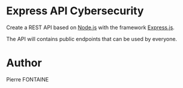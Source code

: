 # Express API Cybersecurity

Create a REST API based on [Node.js](https://nodejs.org/en/) with the framework [Express.js](https://expressjs.com/fr/).

The API will contains public endpoints that can be used by everyone.


# Author

Pierre FONTAINE
